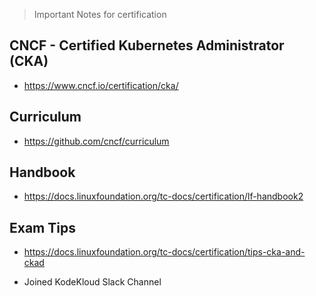 > Important Notes for certification
> 
## CNCF - Certified Kubernetes Administrator (CKA)
- https://www.cncf.io/certification/cka/

## Curriculum
- https://github.com/cncf/curriculum

## Handbook
- https://docs.linuxfoundation.org/tc-docs/certification/lf-handbook2

## Exam Tips
- https://docs.linuxfoundation.org/tc-docs/certification/tips-cka-and-ckad

- Joined KodeKloud Slack Channel
